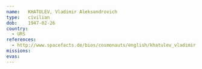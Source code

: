 ```yaml
---
name:	KHATULEV, Vladimir Aleksandrovich 
type:	civilian
dob:	1947-02-26
country:
  - URS
references:
  - http://www.spacefacts.de/bios/cosmonauts/english/khatulev_vladimir.htm
missions:
evas:
---
```

